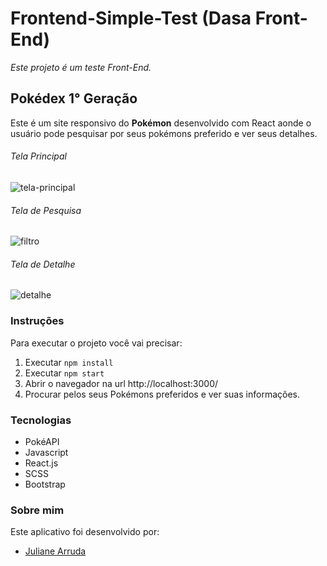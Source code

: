 # Frontend-Simple-Test (Dasa Front-End)

*Este projeto é um teste Front-End.*

## Pokédex 1° Geração

Este é um site responsivo do **Pokémon** desenvolvido com React aonde o usuário pode pesquisar por seus pokémons preferido e ver seus detalhes.

###### Tela Principal
![tela-principal](https://user-images.githubusercontent.com/43623865/75754763-08fcd700-5d0c-11ea-9fc7-ed2c4f0881a8.png)

###### Tela de Pesquisa
![filtro](https://user-images.githubusercontent.com/43623865/75754822-27fb6900-5d0c-11ea-8ea1-5e3c657bd745.png)

###### Tela de Detalhe
![detalhe](https://user-images.githubusercontent.com/43623865/75754842-347fc180-5d0c-11ea-8ed5-e9937e59a539.png)

### Instruções 

Para executar o projeto você vai precisar:

1. Executar `npm install`
2. Executar `npm start`
3. Abrir o navegador na url http://localhost:3000/
4. Procurar pelos seus Pokémons preferidos e ver suas informações.

### Tecnologias
- PokéAPI
- Javascript
- React.js
- SCSS
- Bootstrap

### Sobre mim
Este aplicativo foi desenvolvido por:

- [Juliane Arruda](https://github.com/juliane-arruda)

